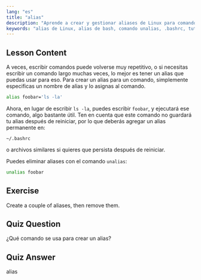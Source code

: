 ```yaml
---
lang: "es"
title: "alias"
description: "Aprende a crear y gestionar aliases de Linux para comandos comunes. Descubre la configuración de alias temporales y permanentes en .bashrc. ¡Mejora tu eficiencia en la línea de comandos!"
keywords: "alias de Linux, alias de bash, comando unalias, .bashrc, tutorial de Linux, línea de comandos, Linux para principiantes, guía de Linux"
---
```


## Lesson Content

A veces, escribir comandos puede volverse muy repetitivo, o si necesitas escribir un comando largo muchas veces, lo mejor es tener un alias que puedas usar para eso. Para crear un alias para un comando, simplemente especificas un nombre de alias y lo asignas al comando.

```bash
alias foobar='ls -la'
```

Ahora, en lugar de escribir `ls -la`, puedes escribir `foobar`, y ejecutará ese comando, algo bastante útil. Ten en cuenta que este comando no guardará tu alias después de reiniciar, por lo que deberás agregar un alias permanente en:

```plaintext
~/.bashrc
```

o archivos similares si quieres que persista después de reiniciar.

Puedes eliminar aliases con el comando `unalias`:

```bash
unalias foobar
```

## Exercise

Create a couple of aliases, then remove them.

## Quiz Question

¿Qué comando se usa para crear un alias?

## Quiz Answer

alias
